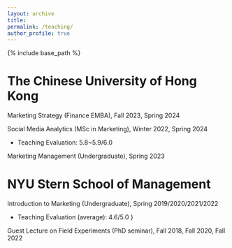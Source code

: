 ```yaml
---
layout: archive
title: 
permalink: /teaching/
author_profile: true 
---
```


{% include base_path %}


The Chinese University of Hong Kong   
======
Marketing Strategy (Finance EMBA), Fall 2023, Spring 2024

Social Media Analytics (MSc in Marketing), Winter 2022, Spring 2024<br>
  * Teaching Evaluation: 5.8~5.9/6.0

Marketing Management (Undergraduate), Spring 2023


NYU Stern School of Management     
======
Introduction to Marketing (Undergraduate), Spring 2019/2020/2021/2022<br>
  * Teaching Evaluation (average): 4.6/5.0
}
  
Guest Lecture on Field Experiments (PhD seminar), Fall 2018, Fall 2020, Fall 2022
